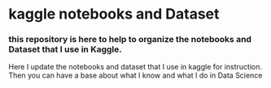 
# kaggle notebooks and Dataset

### this repository is here to help to organize the notebooks and Dataset that I use in Kaggle.

Here I update the notebooks and dataset that I use in kaggle for instruction. Then you can have a base about what I know and what I do in Data Science

